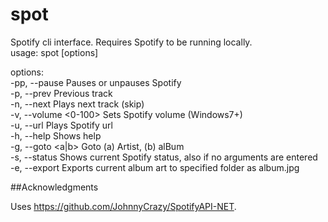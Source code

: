 # spot

Spotify cli interface. Requires Spotify to be running locally.  
usage: spot [options]  

options:  
    -pp, --pause          Pauses or unpauses Spotify  
    -p, --prev            Previous track  
    -n, --next            Plays next track (skip)  
    -v, --volume <0-100>  Sets Spotify volume (Windows7+)  
    -u, --url <url>       Plays Spotify url  
    -h, --help            Shows help  
    -g, --goto <a|b>      Goto (a) Artist, (b) alBum  
    -s, --status          Shows current Spotify status, also if no arguments are entered  
    -e, --export <path>   Exports current album art to specified folder as album.jpg  

##Acknowledgments

Uses https://github.com/JohnnyCrazy/SpotifyAPI-NET.